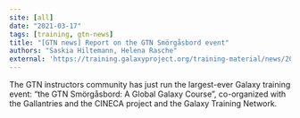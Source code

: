 ```yaml
---
site: [all]
date: "2021-03-17"
tags: [training, gtn-news]
title: "[GTN news] Report on the GTN Smörgåsbord event"
authors: "Saskia Hiltemann, Helena Rasche"
external: 'https://training.galaxyproject.org/training-material/news/2021/03/17/smorgasbord_report.html'
---
```


The GTN instructors community has just run the largest-ever Galaxy training event: “the GTN Smörgåsbord: A Global Galaxy Course”, co-organized with the Gallantries and the CINECA project and the Galaxy Training Network.

